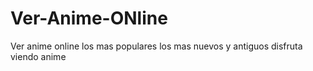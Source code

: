 # Ver-Anime-ONline
Ver anime online los mas populares los mas nuevos y antiguos 
disfruta viendo anime 
